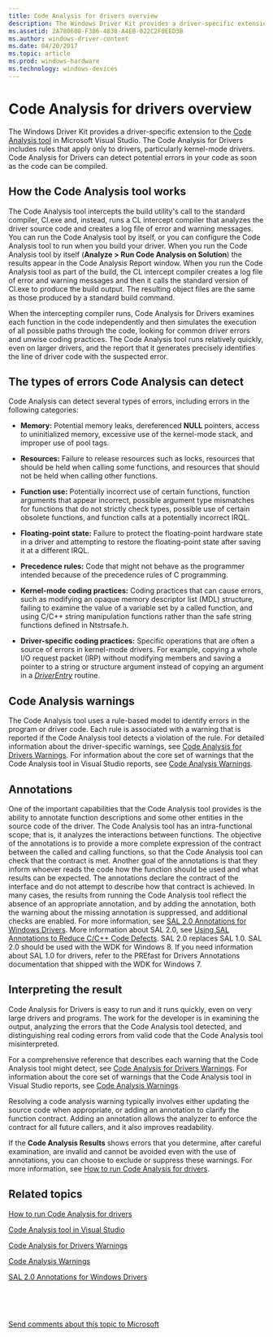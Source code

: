 ```yaml
---
title: Code Analysis for drivers overview
description: The Windows Driver Kit provides a driver-specific extension to the Code Analysis tool in Microsoft Visual Studio Ultimate 2012.
ms.assetid: 2A780608-F386-4838-A4EB-022C2F0EED3B
ms.author: windows-driver-content
ms.date: 04/20/2017
ms.topic: article
ms.prod: windows-hardware
ms.technology: windows-devices
---
```


# Code Analysis for drivers overview


The Windows Driver Kit provides a driver-specific extension to the [Code Analysis tool](http://go.microsoft.com/fwlink/p/?linkid=226836) in Microsoft Visual Studio. The Code Analysis for Drivers includes rules that apply only to drivers, particularly kernel-mode drivers. Code Analysis for Drivers can detect potential errors in your code as soon as the code can be compiled.

## <span id="How_the_Code_Analysis_tool_works"></span><span id="how_the_code_analysis_tool_works"></span><span id="HOW_THE_CODE_ANALYSIS_TOOL_WORKS"></span>How the Code Analysis tool works


The Code Analysis tool intercepts the build utility's call to the standard compiler, Cl.exe and, instead, runs a CL intercept compiler that analyzes the driver source code and creates a log file of error and warning messages. You can run the Code Analysis tool by itself, or you can configure the Code Analysis tool to run when you build your driver. When you run the Code Analysis tool by itself (**Analyze &gt; Run Code Analysis on Solution**) the results appear in the Code Analysis Report window. When you run the Code Analysis tool as part of the build, the CL intercept compiler creates a log file of error and warning messages and then it calls the standard version of Cl.exe to produce the build output. The resulting object files are the same as those produced by a standard build command.

When the intercepting compiler runs, Code Analysis for Drivers examines each function in the code independently and then simulates the execution of all possible paths through the code, looking for common driver errors and unwise coding practices. The Code Analysis tool runs relatively quickly, even on larger drivers, and the report that it generates precisely identifies the line of driver code with the suspected error.

## <span id="The_types_of_errors_Code_Analysis_can_detect"></span><span id="the_types_of_errors_code_analysis_can_detect"></span><span id="THE_TYPES_OF_ERRORS_CODE_ANALYSIS_CAN_DETECT"></span>The types of errors Code Analysis can detect


Code Analysis can detect several types of errors, including errors in the following categories:

-   **Memory:** Potential memory leaks, dereferenced **NULL** pointers, access to uninitialized memory, excessive use of the kernel-mode stack, and improper use of pool tags.

-   **Resources:** Failure to release resources such as locks, resources that should be held when calling some functions, and resources that should not be held when calling other functions.

-   **Function use:** Potentially incorrect use of certain functions, function arguments that appear incorrect, possible argument type mismatches for functions that do not strictly check types, possible use of certain obsolete functions, and function calls at a potentially incorrect IRQL.

-   **Floating-point state:** Failure to protect the floating-point hardware state in a driver and attempting to restore the floating-point state after saving it at a different IRQL.

-   **Precedence rules:** Code that might not behave as the programmer intended because of the precedence rules of C programming.

-   **Kernel-mode coding practices:** Coding practices that can cause errors, such as modifying an opaque memory descriptor list (MDL) structure, failing to examine the value of a variable set by a called function, and using C/C++ string manipulation functions rather than the safe string functions defined in Ntstrsafe.h.

-   **Driver-specific coding practices:** Specific operations that are often a source of errors in kernel-mode drivers. For example, copying a whole I/O request packet (IRP) without modifying members and saving a pointer to a string or structure argument instead of copying an argument in a [*DriverEntry*](https://msdn.microsoft.com/library/windows/hardware/ff544113) routine.

## <span id="Code_Analysis_warnings"></span><span id="code_analysis_warnings"></span><span id="CODE_ANALYSIS_WARNINGS"></span>Code Analysis warnings


The Code Analysis tool uses a rule-based model to identify errors in the program or driver code. Each rule is associated with a warning that is reported if the Code Analysis tool detects a violation of the rule. For detailed information about the driver-specific warnings, see [Code Analysis for Drivers Warnings](prefast-for-drivers-warnings.md). For information about the core set of warnings that the Code Analysis tool in Visual Studio reports, see [Code Analysis Warnings](http://go.microsoft.com/fwlink/p/?linkid=226853).

## <span id="Annotations"></span><span id="annotations"></span><span id="ANNOTATIONS"></span>Annotations


One of the important capabilities that the Code Analysis tool provides is the ability to annotate function descriptions and some other entities in the source code of the driver. The Code Analysis tool has an intra-functional scope; that is, it analyzes the interactions between functions. The objective of the annotations is to provide a more complete expression of the contract between the called and calling functions, so that the Code Analysis tool can check that the contract is met. Another goal of the annotations is that they inform whoever reads the code how the function should be used and what results can be expected. The annotations declare the contract of the interface and do not attempt to describe how that contract is achieved. In many cases, the results from running the Code Analysis tool reflect the absence of an appropriate annotation, and by adding the annotation, both the warning about the missing annotation is suppressed, and additional checks are enabled. For more information, see [SAL 2.0 Annotations for Windows Drivers](sal-2-annotations-for-windows-drivers.md). More information about SAL 2.0, see [Using SAL Annotations to Reduce C/C++ Code Defects](http://go.microsoft.com/fwlink/p/?linkid=247283). SAL 2.0 replaces SAL 1.0. SAL 2.0 should be used with the WDK for Windows 8. If you need information about SAL 1.0 for drivers, refer to the PREfast for Drivers Annotations documentation that shipped with the WDK for Windows 7.

## <span id="Interpreting_the_result"></span><span id="interpreting_the_result"></span><span id="INTERPRETING_THE_RESULT"></span>Interpreting the result


Code Analysis for Drivers is easy to run and it runs quickly, even on very large drivers and programs. The work for the developer is in examining the output, analyzing the errors that the Code Analysis tool detected, and distinguishing real coding errors from valid code that the Code Analysis tool misinterpreted.

For a comprehensive reference that describes each warning that the Code Analysis tool might detect, see [Code Analysis for Drivers Warnings](prefast-for-drivers-warnings.md). For information about the core set of warnings that the Code Analysis tool in Visual Studio reports, see [Code Analysis Warnings](http://go.microsoft.com/fwlink/p/?linkid=226853).

Resolving a code analysis warning typically involves either updating the source code when appropriate, or adding an annotation to clarify the function contract. Adding an annotation allows the analyzer to enforce the contract for all future callers, and it also improves readability.

If the **Code Analysis Results** shows errors that you determine, after careful examination, are invalid and cannot be avoided even with the use of annotations, you can choose to exclude or suppress these warnings. For more information, see [How to run Code Analysis for drivers](how-to-run-code-analysis-for-drivers.md).

## <span id="related_topics"></span>Related topics


[How to run Code Analysis for drivers](how-to-run-code-analysis-for-drivers.md)

[Code Analysis tool in Visual Studio](http://go.microsoft.com/fwlink/p/?linkid=226836)

[Code Analysis for Drivers Warnings](prefast-for-drivers-warnings.md)

[Code Analysis Warnings](http://go.microsoft.com/fwlink/p/?linkid=226853)

[SAL 2.0 Annotations for Windows Drivers](sal-2-annotations-for-windows-drivers.md)

 

 

[Send comments about this topic to Microsoft](mailto:wsddocfb@microsoft.com?subject=Documentation%20feedback%20[devtest\devtest]:%20Code%20Analysis%20for%20drivers%20overview%20%20RELEASE:%20%2811/17/2016%29&body=%0A%0APRIVACY%20STATEMENT%0A%0AWe%20use%20your%20feedback%20to%20improve%20the%20documentation.%20We%20don't%20use%20your%20email%20address%20for%20any%20other%20purpose,%20and%20we'll%20remove%20your%20email%20address%20from%20our%20system%20after%20the%20issue%20that%20you're%20reporting%20is%20fixed.%20While%20we're%20working%20to%20fix%20this%20issue,%20we%20might%20send%20you%20an%20email%20message%20to%20ask%20for%20more%20info.%20Later,%20we%20might%20also%20send%20you%20an%20email%20message%20to%20let%20you%20know%20that%20we've%20addressed%20your%20feedback.%0A%0AFor%20more%20info%20about%20Microsoft's%20privacy%20policy,%20see%20http://privacy.microsoft.com/default.aspx. "Send comments about this topic to Microsoft")





